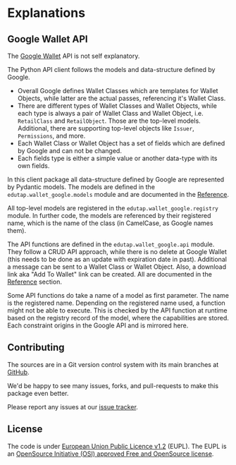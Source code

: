 # Explanations

## Google Wallet API

The [Google Wallet](https://developers.google.com/wallet/) API is not self explanatory.

The Python API client follows the models and data-structure defined by Google.

- Overall Google defines Wallet Classes which are templates for Wallet Objects, while latter are the actual passes, referencing it's Wallet Class.
- There are different types of Wallet Classes and Wallet Objects, while each type is always a pair of Wallet Class and Wallet Object, i.e. `RetailClass` and `RetailObject`.
  Those are the top-level models.
  Additional, there are supporting top-level objects like `Issuer`, `Permissions`, and more.
- Each Wallet Class or Wallet Object has a set of fields which are defined by Google and can not be changed.
- Each fields type is either a simple value or another data-type with its own fields.

In this client package all data-structure defined by Google are represented by Pydantic models.
The models are defined in the `edutap.wallet_google.models` module and are documented in the [Reference](reference.md).

All top-level models are registered in the `edutap.wallet_google.registry` module.
In further code, the models are referenced by their registered name, which is the name of the class (in CamelCase, as Google names them).

The API functions are defined in the `edutap.wallet_google.api` module.
They follow a CRUD API approach, while there is no delete at Google Wallet (this needs to be done as an update with expiration date in past).
Additional a message can be sent to a Wallet Class or Wallet Object.
Also, a download link aka  "Add To Wallet" link can be created.
All are documented in the [Reference](reference.md) section.

Some API functions do take a name of a model as first parameter.
The name is the registered name.
Depending on the registered name used, a function might not be able to execute.
This is checked by the API function at runtime based on the registry record of the model, where the capabilities are stored.
Each constraint origins in the Google API and is mirrored here.


## Contributing

The sources are in a Git version control system with its main branches at [GitHub](https://github.com/edutap-eu/edutap.wallet_google).

We'd be happy to see many issues, forks, and pull-requests to make this package even better.

Please report any issues at our [issue tracker](https://github.com/edutap-eu/edutap.wallet_google/issues).


## License

The code is under [European Union Public Licence v1.2](https://joinup.ec.europa.eu/collection/eupl/eupl-text-eupl-12) (EUPL).
The EUPL is an [OpenSource Initiative (OSI) approved Free and OpenSource license](https://opensource.org/license/eupl-1-2/).

